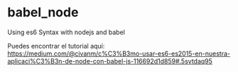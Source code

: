 # babel_node
Using es6 Syntax with nodejs and babel 

Puedes encontrar el tutorial aquí:
https://medium.com/@civanm/c%C3%B3mo-usar-es6-es2015-en-nuestra-aplicaci%C3%B3n-de-node-con-babel-js-116692d1d859#.5sytdaq95
